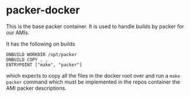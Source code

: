 # packer-docker
This is the base packer container. It is used to handle builds by packer for our AMIs.

It has the following on builds
```
ONBUILD WORKDIR /opt/packer
ONBUILD COPY . .
ENTRYPOINT ["make", "packer"]
```

which expects to copy all the files in the docker root over and run a `make packer` command which must be implemented in the repos container the AMI packer descriptions.
